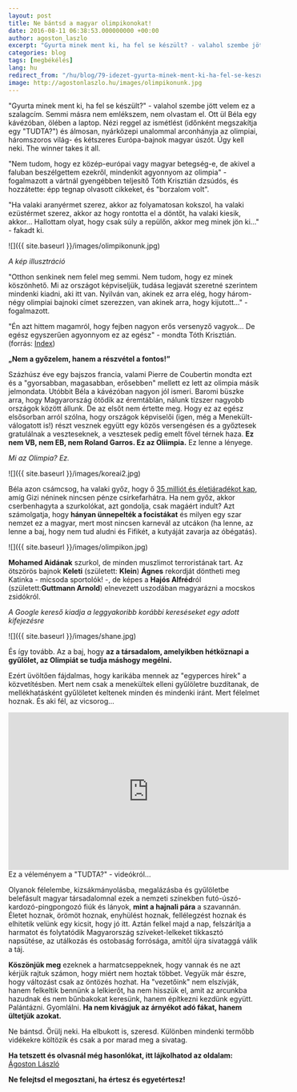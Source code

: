 ```yaml
---
layout: post
title: Ne bántsd a magyar olimpikonokat!
date: 2016-08-11 06:38:53.000000000 +00:00
author: agoston_laszlo
excerpt: "Gyurta minek ment ki, ha fel se készült? - valahol szembe jött velem ez a szalagcím. Semmi másra nem emlékszem, nem olvastam el. Ott ül Béla egy kávézóban, ölében a laptop. Nézi reggel az ismétlést (időnként megszakítja egy 'TUDTA?') és álmosan, nyárközepi unalommal arconhányja az olimpiai, háromszoros világ- és kétszeres Európa-bajnok magyar úszót. Úgy kell neki. The winner takes it all."
categories: blog
tags: [megbékélés]
lang: hu
redirect_from: "/hu/blog/79-idezet-gyurta-minek-ment-ki-ha-fel-se-keszult"
image: http://agostonlaszlo.hu/images/olimpikonunk.jpg
---
```

"Gyurta minek ment ki, ha fel se készült?" - valahol szembe jött velem ez a szalagcím. Semmi másra nem emlékszem, nem olvastam el.
Ott ül Béla egy kávézóban, ölében a laptop. Nézi reggel az ismétlést (időnként megszakítja egy "TUDTA?") és álmosan, nyárközepi unalommal arconhányja az olimpiai, háromszoros világ- és kétszeres Európa-bajnok magyar úszót. Úgy kell neki. The winner takes it all.


"Nem tudom, hogy ez közép-európai vagy magyar betegség-e, de akivel a faluban beszélgettem ezekről, mindenkit agyonnyom az olimpia" - fogalmazott a vártnál gyengébben teljesítő Tóth Krisztián dzsúdós, és hozzátette: épp tegnap olvasott cikkeket, és "borzalom volt".

"Ha valaki aranyérmet szerez, akkor az folyamatosan kokszol, ha valaki ezüstérmet szerez, akkor az hogy rontotta el a döntőt, ha valaki kiesik, akkor... Hallottam olyat, hogy csak súly a repülőn, akkor meg minek jön ki..." - fakadt ki.

![]({{ site.baseurl }}/images/olimpikonunk.jpg)

*A kép illusztráció*

"Otthon senkinek nem felel meg semmi. Nem tudom, hogy ez minek köszönhető. Mi az országot képviseljük, tudása legjavát szeretné szerintem mindenki kiadni, aki itt van. Nyilván van, akinek ez arra elég, hogy három-négy olimpiai bajnoki címet szerezzen, van akinek arra, hogy kijutott..." - fogalmazott.

"Én azt hittem magamról, hogy fejben nagyon erős versenyző vagyok... De egész egyszerűen agyonnyom ez az egész" - mondta Tóth Krisztián. (forrás: [Index](http://index.hu/sport/2016/rio/2016/08/10/toth_krisztian_otthon_senkinek_nem_felel_meg_semmi/))

**„Nem a győzelem, hanem a részvétel a fontos!”**

Százhúsz éve egy bajszos francia, valami Pierre de Coubertin mondta ezt és a "gyorsabban, magasabban, erősebben" mellett ez lett az olimpia másik jelmondata. Utóbbit Béla a kávézóban nagyon jól ismeri. Baromi büszke arra, hogy Magyarország ötödik az éremtáblán, nálunk tízszer nagyobb országok között állunk. De az elsőt nem értette meg. Hogy ez az egész elsősorban arról szólna, hogy országok képviselői (igen, még a Menekült-válogatott is!) részt vesznek együtt egy közös versengésen és a győztesek gratulálnak a veszteseknek, a vesztesek pedig emelt fővel térnek haza. **Ez nem VB, nem EB, nem Roland Garros. Ez az Oliimpia.** Ez lenne a lényege.

_Mi az Olimpia? Ez._

![]({{ site.baseurl }}/images/koreai2.jpg)

Béla azon csámcsog, ha valaki győz, hogy ő [35 milliót és életjáradékot kap](http://www.origo.hu/olimpia-2016/hirek/20160728-rioi-olimpia-dijazas-eletjaradek-olimpia-mob-penzdij.html), amíg Gizi néninek nincsen pénze csirkefarhátra. Ha nem győz, akkor cserbenhagyta a szurkolókat, azt gondolja, csak magáért indult? Azt számolgatja, hogy **hányan ünnepelték a focistákat** és milyen egy szar nemzet ez a magyar, mert most nincsen karnevál az utcákon (ha lenne, az lenne a baj, hogy nem tud aludni és Fifikét, a kutyáját zavarja az óbégatás).

![]({{ site.baseurl }}/images/olimpikon.jpg)

**Mohamed Aidának** szurkol, de minden muszlimot terroristának tart. Az ötszörös bajnok **Keleti** (született: **Klein**) **Ágnes** rekordját döntheti meg Katinka - micsoda sportolók! -, de képes a **Hajós Alfréd**ról (született:**Guttmann Arnold**) elnevezett uszodában magyarázni a mocskos zsidókról.

_A Google kereső kiadja a leggyakoribb korábbi kereséseket egy adott kifejezésre_

![]({{ site.baseurl }}/images/shane.jpg)

És így tovább. Az a baj, hogy **az a társadalom, amelyikben hétköznapi a gyűlölet, az Olimpiát se tudja máshogy megélni.**


Ezért üvöltően fájdalmas, hogy karikába mennek az "egyperces hírek" a közvetítésben. Mert nem csak a menekültek elleni gyűlöletre buzdítanak, de mellékhatásként gyűlöletet keltenek minden és mindenki iránt. Mert félelmet hoznak. És aki fél, az vicsorog...


<iframe src="https://www.facebook.com/plugins/video.php?href=https%3A%2F%2Fwww.facebook.com%2Fagostonlaszloartist%2Fvideos%2F890373597733406%2F&show_text=0&width=560" width="560" height="315" style="border:none;overflow:hidden" scrolling="no" frameborder="0" allowTransparency="true" allowFullScreen="true"></iframe>
Ez a véleményem a "TUDTA?" - videókról...

Olyanok félelembe, kizsákmányolásba, megalázásba és gyűlöletbe belefásult magyar társadalomnal ezek a nemzeti színekben futó-úszó-kardozó-pingpongozó fiúk és lányok, **mint a hajnali pára** a szavannán. Életet hoznak, örömöt hoznak, enyhülést hoznak, fellélegzést hoznak és elhitetik velünk egy kicsit, hogy jó itt. Aztán felkel majd a nap, felszárítja a harmatot és folytatódik Magyarország szíveket-lelkeket tikkasztó napsütése, az utálkozás és ostobaság forrósága, amitől újra sivataggá válik a táj.

**Köszönjük meg** ezeknek a harmatcseppeknek, hogy vannak és ne azt kérjük rajtuk számon, hogy miért nem hoztak többet. Vegyük már észre, hogy változást csak az öntözés hozhat. Ha "vezetőink" nem elszívják, hanem felkeltik bennünk a lelkierőt, ha nem hisszük el, amit az arcunkba hazudnak és nem bűnbakokat keresünk, hanem építkezni kezdünk együtt. Palántázni. Gyomlálni. **Ha nem kivágjuk az árnyékot adó fákat, hanem ültetjük azokat.**

Ne bántsd. Örülj neki. Ha elbukott is, szeresd. Különben mindenki termőbb vidékekre költözik és csak a por marad meg a sivatag.

**Ha tetszett és olvasnál még hasonlókat, itt lájkolhatod az oldalam:**
[Ágoston László](https://www.facebook.com/agostonlaszloartist) 

**Ne felejtsd el megosztani, ha értesz és egyetértesz!**
